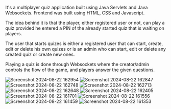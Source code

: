 It's a multiplayer quiz application built using Java Servlets and Java Websockets. Frontend was built using HTML, CSS and Javascript. 

The idea behind it is that the player, either registered user or not, can play a quiz provided he entered a PIN of the already started quiz that is waiting on players.

The user that starts quizes is either a registered user that can start, create, edit or delete his own quizes or is an admin who can start, edit or delete any created quiz or create new ones.

Playing a quiz is done through Websockets where the creator/admin controls the flow of the game, and players answer the given questions.



![Screenshot 2024-08-22 162954](https://github.com/user-attachments/assets/1438f477-0aac-45cb-9746-78997587b676)
![Screenshot 2024-08-22 162847](https://github.com/user-attachments/assets/9d12dc9a-9466-4f28-91fa-1b233b8d1130)
![Screenshot 2024-08-22 162748](https://github.com/user-attachments/assets/a973b81d-45bf-44c7-8eae-27a28168c4b6)
![Screenshot 2024-08-22 162713](https://github.com/user-attachments/assets/d0c02e5f-d2cd-44e8-9aa7-6cdb9d075fff)
![Screenshot 2024-08-22 162648](https://github.com/user-attachments/assets/2cede413-66dd-47cd-9c86-6dc43bc9a993)
![Screenshot 2024-08-22 162405](https://github.com/user-attachments/assets/3888a8d0-b2f6-4f0f-841b-22d61282317d)
![Screenshot 2024-08-22 161701](https://github.com/user-attachments/assets/344d553e-d1fd-4883-8f79-8267e0b98a28)
![Screenshot 2024-08-22 161556](https://github.com/user-attachments/assets/11e842d6-d5eb-4b0a-b2e1-dcf66af8e314)
![Screenshot 2024-08-22 161459](https://github.com/user-attachments/assets/54a66703-e4c5-4e14-87cb-26ebd7fbb196)
![Screenshot 2024-08-22 161353](https://github.com/user-attachments/assets/b1bcf59b-62b7-43e1-9029-195cb612c5a9)


